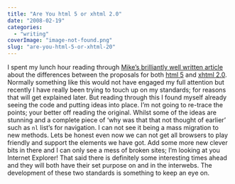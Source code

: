 ```yaml
---
title: "Are You html 5 or xhtml 2.0"
date: "2008-02-19"
categories: 
  - "writing"
coverImage: "image-not-found.png"
slug: "are-you-html-5-or-xhtml-20"
---
```


I spent my lunch hour reading through [Mike’s brilliantly well written article](http://immike.net/blog/2008/02/06/xhtml-2-vs-html-5/) about the differences between the proposals for both [html 5](http://www.w3.org/html/wg/html5/) and [xhtml 2.0](http://www.w3.org/TR/xhtml2/). Normally something like this would not have engaged my full attention but recently I have really been trying to touch up on my standards; for reasons that will get explained later. But reading through this I found myself already seeing the code and putting ideas into place. I’m not going to re-trace the points; your better off reading the original. Whilst some of the ideas are stunning and a complete piece of ‘why was that that not thought of earlier’ such as `nl` list’s for navigation. I can not see it being a mass migration to new methods. Lets be honest even now we can not get all browsers to play friendly and support the elements we have got. Add some more new clever bits in there and I can only see a mess of broken sites; I’m looking at you Internet Explorer! That said there is definitely some interesting times ahead and they will both have their set purpose on and in the interwebs. The development of these two standards is something to keep an eye on.
